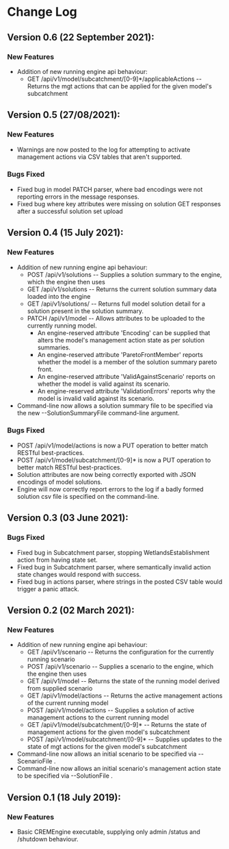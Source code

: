 # Change Log

## Version 0.6 (22 September 2021):
### New Features
* Addition of new running engine api behaviour:
  * GET  /api/v1/model/subcatchment/[0-9]*/applicableActions -- Returns the mgt actions that can be applied for the given model's subcatchment

## Version 0.5 (27/08/2021):
### New Features
* Warnings are now posted to the log for attempting to activate management actions via CSV tables that aren't supported.
### Bugs Fixed
* Fixed bug in model PATCH parser, where bad encodings were not reporting errors in the message responses.
* Fixed bug where key attributes were missing on solution GET responses after a successful solution set upload

## Version 0.4 (15 July 2021):
### New Features
* Addition of new running engine api behaviour:
  * POST /api/v1/solutions                   -- Supplies a solution summary to the engine, which the engine then uses
  * GET  /api/v1/solutions                   -- Returns the current solution summary data loaded into the engine
  * GET  /api/v1/solutions/<solution-label>  -- Returns full model solution detail for a solution present in the solution summary.
  * PATCH /api/v1/model                      -- Allows attributes to be uploaded to the currently running model.
    * An engine-reserved attribute 'Encoding' can be supplied that alters the model's management action state as per solution summaries.
    * An engine-reserved attribute 'ParetoFrontMember' reports whether the model is a member of the solution summary pareto front.
    * An engine-reserved attribute 'ValidAgainstScenario' reports on whether the model is valid against its scenario. 
    * An engine-reserved attribute 'ValidationErrors' reports why the model is invalid valid against its scenario.
* Command-line now allows a solution summary file to be specified via the new --SolutionSummaryFile command-line argument.
### Bugs Fixed
* POST /api/v1/model/actions is now a PUT operation to better match RESTful best-practices.
* POST /api/v1/model/subcatchment/[0-9]* is now a PUT operation to better match RESTful best-practices.
* Solution attributes are now being correctly exported with JSON encodings of model solutions.
* Engine will now correctly report errors to the log if a badly formed solution csv file is specified on the command-line.

## Version 0.3 (03 June 2021):
### Bugs Fixed
* Fixed bug in Subcatchment parser, stopping WetlandsEstablishment action from having state set.
* Fixed bug in Subcatchment parser, where semantically invalid action state changes would respond with success.
* Fixed bug in actions parser, where strings in the posted CSV table would trigger a panic attack.

## Version 0.2 (02 March 2021):
### New Features
* Addition of new running engine api behaviour:
  * GET  /api/v1/scenario                   -- Returns the configuration for the currently running scenario
  * POST /api/v1/scenario                   -- Supplies a scenario to the engine, which the engine then uses
  * GET  /api/v1/model                      -- Returns the state of the running model derived from supplied scenario
  * GET  /api/v1/model/actions              -- Returns the active management actions of the current running model
  * POST /api/v1/model/actions              -- Supplies a solution of active management actions to the current running model
  * GET  /api/v1/model/subcatchment/[0-9]*  -- Returns the state of management actions for the given model's subcatchment
  * POST /api/v1/model/subcatchment/[0-9]*  -- Supplies updates to the state of mgt actions for the given model's subcatchment
* Command-line now allows an initial scenario to be specified via --ScenarioFile <FileName>.
* Command-line now allows an initial scenario's management action state to be specified via --SolutionFile <FileName>.

## Version 0.1 (18 July 2019):
### New Features
* Basic CREMEngine executable, supplying only admin /status and /shutdown behaviour.